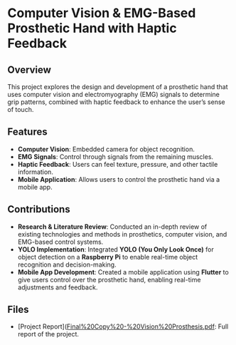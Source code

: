 # Computer Vision & EMG-Based Prosthetic Hand with Haptic Feedback

## Overview
This project explores the design and development of a prosthetic hand that uses computer vision and electromyography (EMG) signals to determine grip patterns, combined with haptic feedback to enhance the user’s sense of touch.

## Features
- **Computer Vision**: Embedded camera for object recognition.
- **EMG Signals**: Control through signals from the remaining muscles.
- **Haptic Feedback**: Users can feel texture, pressure, and other tactile information.
- **Mobile Application**: Allows users to control the prosthetic hand via a mobile app.

## Contributions
- **Research & Literature Review**: Conducted an in-depth review of existing technologies and methods in prosthetics, computer vision, and EMG-based control systems.
- **YOLO Implementation**: Integrated **YOLO (You Only Look Once)** for object detection on a **Raspberry Pi** to enable real-time object recognition and decision-making.
- **Mobile App Development**: Created a mobile application using **Flutter** to give users control over the prosthetic hand, enabling real-time adjustments and feedback.

## Files
- [Project Report]([Final%20Copy%20-%20Vision%20Prosthesis.pdf](https://github.com/imaansh/Vision-Prosthesis/blob/ed35e4a3ffb1cd25841872e3f871f6b80883992e/Final%20Copy%20-%20Vision%20Prosthesis.pdf): Full report of the project.

